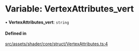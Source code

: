 # Variable: VertexAttributes\_vert

• **VertexAttributes\_vert**: `string`

#### Defined in

[src/assets/shader/core/struct/VertexAttributes.ts:4](https://github.com/Orillusion/orillusion/blob/main/src/assets/shader/core/struct/VertexAttributes.ts#L4)
